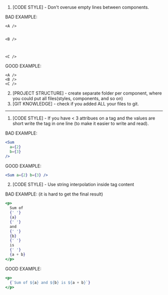 1. [CODE STYLE] - Don't overuse empty lines between components.

BAD EXAMPLE:
```
<A />


<B />



<C />
```

GOOD EXAMPLE:
```
<A />
<B />
<C />
```

2. [PROJECT STRUCTURE] - create separate folder per component, where you could put all files(styles, components, and so on)
3. [GIT KNOWLEDGE] - check if you added ALL your files to git.
---
1. [CODE STYLE] - If you have < 3 attribues on a tag and the values are short 
write the tag in one line (to make it easier to write and read).

BAD EXAMPLE:
```jsx
<Sum
  a={2}
  b={3}
/>
```

GOOD EXAMPLE:
```jsx
<Sum a={2} b={3} />
```

2. [CODE STYLE] - Use string interpolation inside tag content

BAD EXAMPLE: (it is hard to get the final result)
```jsx
<p>
  Sum of
  {' '}
  {a}
  {' '}
  and
  {' '}
  {b}
  {' '}
  is
  {' '}
  {a + b}
</p>
```
  
GOOD EXAMPLE:
```jsx
<p>
  {`Sum of ${a} and ${b} is ${a + b}`}
</p>
 ```
